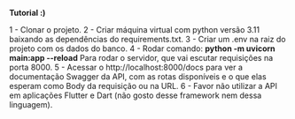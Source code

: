 **Tutorial :)**

1 - Clonar o projeto.
2 - Criar máquina virtual com python versão 3.11 baixando as dependências do requirements.txt.
3 - Criar um .env na raiz do projeto com os dados do banco.
4 - Rodar comando:
**python -m uvicorn main:app --reload**
Para rodar o servidor, que vai escutar requisições na porta 8000.
5 - Acessar o http://localhost:8000/docs para ver a documentação Swagger da API, com as rotas disponíveis e o que elas esperam como Body da requisição ou na URL.
6 - Favor não utilizar a API em aplicações Flutter e Dart (não gosto desse framework nem dessa linguagem).
